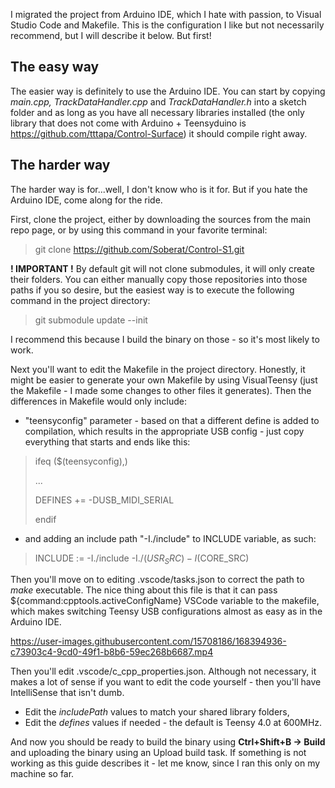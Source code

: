 I migrated the project from Arduino IDE, which I hate with passion, to Visual Studio Code and Makefile. This is the configuration I like but not necessarily recommend, but I will describe it below. But first! 

## The easy way
The easier way is definitely to use the Arduino IDE. You can start by copying _main.cpp, TrackDataHandler.cpp_ and _TrackDataHandler.h_ into a sketch folder and as long as you have all necessary libraries installed (the only library that does not come with Arduino + Teensyduino is https://github.com/tttapa/Control-Surface) it should compile right away.

## The harder way
The harder way is for...well, I don't know who is it for. But if you hate the Arduino IDE, come along for the ride.


First, clone the project, either by downloading the sources from the main repo page, or by using this command in your favorite terminal:
> git clone https://github.com/Soberat/Control-S1.git

**! IMPORTANT !** By default git will not clone submodules, it will only create their folders. You can either manually copy those repositories into those paths if you so desire, but the easiest way is to execute the following command in the project directory:
> git submodule update --init

I recommend this because I build the binary on those - so it's most likely to work.

Next you'll want to edit the Makefile in the project directory. Honestly, it might be easier to generate your own Makefile by using VisualTeensy (just the Makefile - I made some changes to other files it generates). Then the differences in Makefile would only include:
- "teensyconfig" parameter - based on that a different define is added to compilation, which results in the appropriate USB config - just copy everything that starts and ends like this:
>ifeq ($(teensyconfig),)
>
>...
>
>DEFINES += -DUSB_MIDI_SERIAL
>
>endif
- and adding an include path "-I./include" to INCLUDE variable, as such:
> INCLUDE         := -I./include -I./$(USR_SRC) -I$(CORE_SRC)

Then you'll move on to editing .vscode/tasks.json to correct the path to _make_ executable. The nice thing about this file is that it can pass ${command:cpptools.activeConfigName} VSCode variable to the makefile, which makes switching Teensy USB configurations almost as easy as in the Arduino IDE.

https://user-images.githubusercontent.com/15708186/168394936-c73903c4-9cd0-49f1-b8b6-59ec268b6687.mp4

Then you'll edit .vscode/c_cpp_properties.json. Although not necessary, it makes a lot of sense if you want to edit the code yourself - then you'll have IntelliSense that isn't dumb.
- Edit the _includePath_ values to match your shared library folders,
- Edit the _defines_ values if needed - the default is Teensy 4.0 at 600MHz.

And now you should be ready to build the binary using **Ctrl+Shift+B -> Build** and uploading the binary using an Upload build task.
If something is not working as this guide describes it - let me know, since I ran this only on my machine so far.
